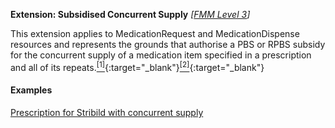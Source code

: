 **Extension: Subsidised Concurrent Supply**  *[[FMM Level 3](guidance.html)]*

This extension applies to MedicationRequest and MedicationDispense resources and represents the grounds that authorise a PBS or RPBS subsidy for the concurrent supply of a medication item specified in a prescription and all of its repeats.[<sup>[1]</sup>](https://www.pbs.gov.au/info/healthpro/explanatory-notes/section1/Section_1_2_Explanatory_Notes#Regulation-49){:target="_blank"}[<sup>[2]</sup>](https://www.pbs.gov.au/info/healthpro/explanatory-notes/section1/Section_1_3_Explanatory_Notes){:target="_blank"}


#### Examples

[Prescription for Stribild  with concurrent supply](MedicationRequest-medicationrequest-example1.html)